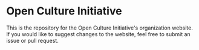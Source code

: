 # Open Culture Initiative

This is the repository for the Open Culture Initiative's organization website.
If you would like to suggest changes to the website, feel free to submit an
issue or pull request.
